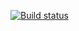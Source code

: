 [![Build status](https://ci.appveyor.com/api/projects/status/5r3jw8d4yh0kmv3d?svg=true)](https://ci.appveyor.com/project/ITgynQA/postmanecho)
